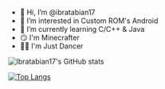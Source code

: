 - 👋 Hi, I’m @ibratabian17
- 👀 I’m interested in Custom ROM's Android
- 🌱 I’m currently learning C/C++ & Java
- 😏 I'm Minecrafter
- 👩‍💻 I'm Just Dancer

![Ibratabian17's GitHub stats](https://github-readme-stats.vercel.app/api?username=ibratabian17&theme=github_dark&show_icons=true&count_private=true)

[![Top Langs](https://github-readme-stats.vercel.app/api/top-langs/?username=ibratabian17)](https://github.com/ibratabian17/devices_lenovo_A6020)

